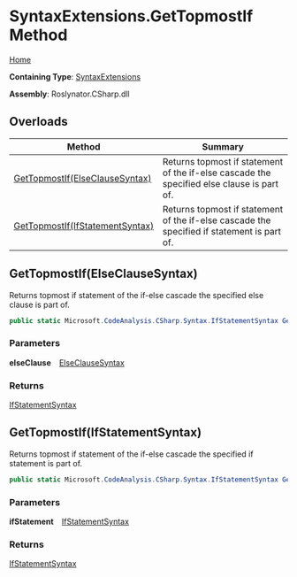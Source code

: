 # SyntaxExtensions\.GetTopmostIf Method

[Home](../../../../README.md)

**Containing Type**: [SyntaxExtensions](../README.md)

**Assembly**: Roslynator\.CSharp\.dll

## Overloads

| Method | Summary |
| ------ | ------- |
| [GetTopmostIf(ElseClauseSyntax)](#2176362029) | Returns topmost if statement of the if\-else cascade the specified else clause is part of\. |
| [GetTopmostIf(IfStatementSyntax)](#210946778) | Returns topmost if statement of the if\-else cascade the specified if statement is part of\. |

<a id="2176362029"></a>

## GetTopmostIf\(ElseClauseSyntax\) 

  
Returns topmost if statement of the if\-else cascade the specified else clause is part of\.

```csharp
public static Microsoft.CodeAnalysis.CSharp.Syntax.IfStatementSyntax GetTopmostIf(this Microsoft.CodeAnalysis.CSharp.Syntax.ElseClauseSyntax elseClause)
```

### Parameters

**elseClause** &ensp; [ElseClauseSyntax](https://docs.microsoft.com/en-us/dotnet/api/microsoft.codeanalysis.csharp.syntax.elseclausesyntax)

### Returns

[IfStatementSyntax](https://docs.microsoft.com/en-us/dotnet/api/microsoft.codeanalysis.csharp.syntax.ifstatementsyntax)

<a id="210946778"></a>

## GetTopmostIf\(IfStatementSyntax\) 

  
Returns topmost if statement of the if\-else cascade the specified if statement is part of\.

```csharp
public static Microsoft.CodeAnalysis.CSharp.Syntax.IfStatementSyntax GetTopmostIf(this Microsoft.CodeAnalysis.CSharp.Syntax.IfStatementSyntax ifStatement)
```

### Parameters

**ifStatement** &ensp; [IfStatementSyntax](https://docs.microsoft.com/en-us/dotnet/api/microsoft.codeanalysis.csharp.syntax.ifstatementsyntax)

### Returns

[IfStatementSyntax](https://docs.microsoft.com/en-us/dotnet/api/microsoft.codeanalysis.csharp.syntax.ifstatementsyntax)

